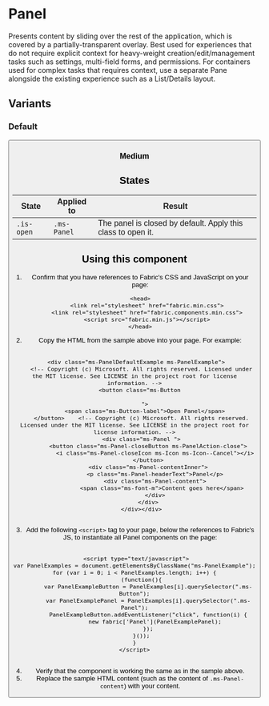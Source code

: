 # Panel
Presents content by sliding over the rest of the application, which is covered by a partially-transparent overlay. Best used for experiences that do not require explicit context for heavy-weight creation/edit/management tasks such as settings, multi-field forms, and permissions. For containers used for complex tasks that requires context, use a separate Pane alongside the existing experience such as a List/Details layout.

## Variants

### Default

<div class="ms-PanelDefaultExample ms-PanelExample">
        <button class="ms-Button 
      
      ">
      <span class="ms-Button-label">Open Panel</span>
    </button>        <div class="ms-Panel ">
        <button class="ms-Panel-closeButton ms-PanelAction-close">
            <i class="ms-Panel-closeIcon ms-Icon ms-Icon--Cancel"></i>
        </button>
        <div class="ms-Panel-contentInner">
            <p class="ms-Panel-headerText">Panel</p>
            <div class="ms-Panel-content">
                <span class="ms-font-m">Content goes here</span>
            </div>
        </div>
    </div></div>

![Panel example](https://raw.githubusercontent.com/OfficeDev/office-ui-fabric-js/master/ghdocs/component_images/Panel.png)


### Medium



## States
State | Applied to | Result
 --- | --- | ---
`.is-open` | `.ms-Panel` | The panel is closed by default. Apply this class to open it.

## Using this component
1. Confirm that you have references to Fabric's CSS and JavaScript on your page:
    ```
    <head>
        <link rel="stylesheet" href="fabric.min.css">
        <link rel="stylesheet" href="fabric.components.min.css">
        <script src="fabric.min.js"></script>
    </head>
    ```
2. Copy the HTML from the sample above into your page. For example:

<pre>
    <code>
 &lt;div class&#x3D;&quot;ms-PanelDefaultExample ms-PanelExample&quot;&gt;
    &lt;!-- Copyright (c) Microsoft. All rights reserved. Licensed under the MIT license. See LICENSE in the project root for license information. --&gt;
    &lt;button class&#x3D;&quot;ms-Button 
      
      &quot;&gt;
      &lt;span class&#x3D;&quot;ms-Button-label&quot;&gt;Open Panel&lt;/span&gt;
    &lt;/button&gt;    &lt;!-- Copyright (c) Microsoft. All rights reserved. Licensed under the MIT license. See LICENSE in the project root for license information. --&gt;
    &lt;div class&#x3D;&quot;ms-Panel &quot;&gt;
        &lt;button class&#x3D;&quot;ms-Panel-closeButton ms-PanelAction-close&quot;&gt;
            &lt;i class&#x3D;&quot;ms-Panel-closeIcon ms-Icon ms-Icon--Cancel&quot;&gt;&lt;/i&gt;
        &lt;/button&gt;
        &lt;div class&#x3D;&quot;ms-Panel-contentInner&quot;&gt;
            &lt;p class&#x3D;&quot;ms-Panel-headerText&quot;&gt;Panel&lt;/p&gt;
            &lt;div class&#x3D;&quot;ms-Panel-content&quot;&gt;
                &lt;span class&#x3D;&quot;ms-font-m&quot;&gt;Content goes here&lt;/span&gt;
            &lt;/div&gt;
        &lt;/div&gt;
    &lt;/div&gt;&lt;/div&gt;
    </code>
</pre>

3. Add the following `<script>` tag to your page, below the references to Fabric's JS, to instantiate all Panel components on the page:

<pre>
    <code>
 &lt;script type&#x3D;&quot;text/javascript&quot;&gt;
var PanelExamples &#x3D; document.getElementsByClassName(&quot;ms-PanelExample&quot;);
for (var i &#x3D; 0; i &lt; PanelExamples.length; i++) {
    (function(){
        var PanelExampleButton &#x3D; PanelExamples[i].querySelector(&quot;.ms-Button&quot;);
        var PanelExamplePanel &#x3D; PanelExamples[i].querySelector(&quot;.ms-Panel&quot;);
        PanelExampleButton.addEventListener(&quot;click&quot;, function(i) {
            new fabric[&#x27;Panel&#x27;](PanelExamplePanel);
        });
    }());
}
&lt;/script&gt;
    </code>
</pre>

4. Verify that the component is working the same as in the sample above.
5. Replace the sample HTML content (such as the content of `.ms-Panel-content`) with your content.


<script type="text/javascript">
var PanelExamples = document.getElementsByClassName("ms-PanelExample");
for (var i = 0; i < PanelExamples.length; i++) {
    (function(){
        var PanelExampleButton = PanelExamples[i].querySelector(".ms-Button");
        var PanelExamplePanel = PanelExamples[i].querySelector(".ms-Panel");
        PanelExampleButton.addEventListener("click", function(i) {
            new fabric['Panel'](PanelExamplePanel);
        });
    }());
}
</script>